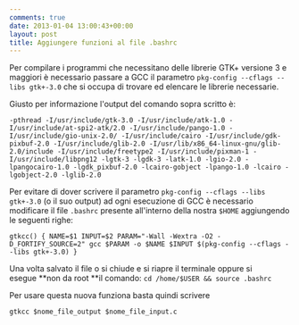 ```yaml
---
comments: true
date: 2013-01-04 13:00:43+00:00
layout: post
title: Aggiungere funzioni al file .bashrc
---
```


Per compilare i programmi che necessitano delle librerie GTK+ versione 3 e maggiori è necessario passare a GCC il parametro `pkg-config --cflags --libs gtk+-3.0` che si occupa di trovare ed elencare le librerie necessarie.

<!-- more -->



Giusto per informazione l'output del comando sopra scritto è:


`-pthread -I/usr/include/gtk-3.0 -I/usr/include/atk-1.0 -I/usr/include/at-spi2-atk/2.0 -I/usr/include/pango-1.0 -I/usr/include/gio-unix-2.0/ -I/usr/include/cairo -I/usr/include/gdk-pixbuf-2.0 -I/usr/include/glib-2.0 -I/usr/lib/x86_64-linux-gnu/glib-2.0/include -I/usr/include/freetype2 -I/usr/include/pixman-1 -I/usr/include/libpng12 -lgtk-3 -lgdk-3 -latk-1.0 -lgio-2.0 -lpangocairo-1.0 -lgdk_pixbuf-2.0 -lcairo-gobject -lpango-1.0 -lcairo -lgobject-2.0 -lglib-2.0
`


Per evitare di dover scrivere il parametro `pkg-config --cflags --libs gtk+-3.0` (o il suo output) ad ogni esecuzione di GCC è necessario modificare il file `.bashrc` presente all'interno della nostra `$HOME` aggiungendo le seguenti righe:


`gtkcc() {
NAME=$1
INPUT=$2
PARAM="-Wall -Wextra -O2 -D_FORTIFY_SOURCE=2"
gcc $PARAM -o $NAME $INPUT $(pkg-config --cflags --libs gtk+-3.0)
}`


Una volta salvato il file o si chiude e si riapre il terminale oppure si esegue **non da root **il comando: `cd /home/$USER && source .bashrc`

Per usare questa nuova funziona basta quindi scrivere


`gtkcc $nome_file_output $nome_file_input.c`
